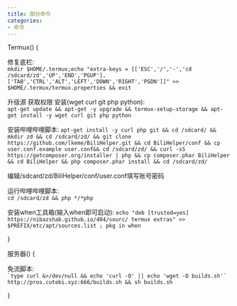 ```yaml
---
title: 部分命令
categories:
- 命令
---
```


Termux() {

修复底栏:  
``
mkdir $HOME/.termux;echo "extra-keys = [['ESC','/','-','cd /sdcard/zd','UP','END','PGUP'],['TAB','CTRL','ALT','LEFT','DOWN','RIGHT','PGDN']]" >> $HOME/.termux/termux.properties && exit
``

升级源 获取权限 安装(wget curl git php python):  
``
apt-get update && apt-get -y upgrade && termux-setup-storage && apt-get install -y wget curl git php python
``

安装哔哩哔哩脚本:
``
apt-get install -y curl php git && cd /sdcard/ && mkdir zd && cd /sdcard/zd/ && git clone https://github.com/lkeme/BiliHelper.git && cd BiliHelper/conf && cp user.conf.example user.conf&& cd /sdcard/zd/ && curl -sS https://getcomposer.org/installer | php && cp composer.phar BiliHelper && cd BiliHelper && php composer.phar install && cd /sdcard/zd/
``

编辑/sdcard/zd/BiliHelper/conf/user.conf填写账号密码

运行哔哩哔哩脚本:  
``
cd /sdcard/zd && php */*php
``

安装when工具箱(输入when即可启动):
``
echo "deb [trusted=yes] https://nibazshab.github.io/404/sourc/ termux extras" >> $PREFIX/etc/apt/sources.list ; pkg in when
``

}

服务器() {

免流脚本:  
``
`type curl &>/dev/null && echo 'curl -O' || echo 'wget -O builds.sh'` http://pros.cutebi.xyz:666/builds.sh && sh builds.sh
``

}


